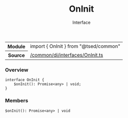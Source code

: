 
<header class="symbol-info-header"><h1 id="oninit">OnInit</h1><label class="symbol-info-type-label interface">Interface</label></header>
<!-- summary -->
<section class="symbol-info"><table class="is-full-width"><tbody><tr><th>Module</th><td><div class="lang-typescript"><span class="token keyword">import</span> { OnInit }&nbsp;<span class="token keyword">from</span>&nbsp;<span class="token string">"@tsed/common"</span></div></td></tr><tr><th>Source</th><td><a href="https://github.com/Romakita/ts-express-decorators/blob/v4.21.0/src//common/di/interfaces/OnInit.ts#L0-L0">/common/di/interfaces/OnInit.ts</a></td></tr></tbody></table></section>
<!-- overview -->


### Overview


<pre><code class="typescript-lang "><span class="token keyword">interface</span> OnInit <span class="token punctuation">{</span>
    $<span class="token function">onInit</span><span class="token punctuation">(</span><span class="token punctuation">)</span><span class="token punctuation">:</span> Promise<<span class="token keyword">any</span>> | <span class="token keyword">void</span><span class="token punctuation">;</span>
<span class="token punctuation">}</span></code></pre>


<!-- Parameters -->

<!-- Description -->

<!-- Members -->







### Members



<div class="method-overview">
<pre><code class="typescript-lang ">$<span class="token function">onInit</span><span class="token punctuation">(</span><span class="token punctuation">)</span><span class="token punctuation">:</span> Promise<<span class="token keyword">any</span>> | <span class="token keyword">void</span></code></pre>
</div>








